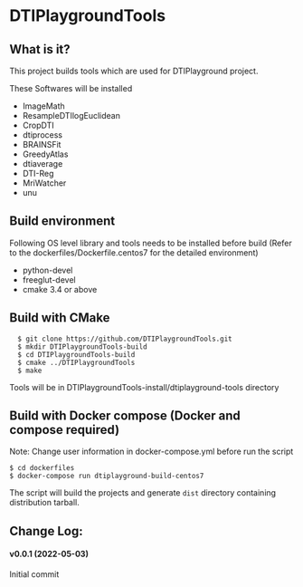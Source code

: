 
# DTIPlaygroundTools


## What is it?

This project builds tools which are used for DTIPlayground project.

These Softwares will be installed

- ImageMath
- ResampleDTIlogEuclidean
- CropDTI
- dtiprocess
- BRAINSFit
- GreedyAtlas
- dtiaverage
- DTI-Reg
- MriWatcher
- unu

## Build environment

Following OS level library and tools needs to be installed before build (Refer to the dockerfiles/Dockerfile.centos7 for the detailed environment)

- python-devel
- freeglut-devel
- cmake 3.4 or above

## Build with CMake

```
  $ git clone https://github.com/DTIPlaygroundTools.git
  $ mkdir DTIPlaygroundTools-build
  $ cd DTIPlaygroundTools-build
  $ cmake ../DTIPlaygroundTools
  $ make
```

Tools will be in DTIPlaygroundTools-install/dtiplayground-tools directory

## Build with Docker compose (Docker and compose required)

Note: Change user information in docker-compose.yml before run the script

```
$ cd dockerfiles
$ docker-compose run dtiplayground-build-centos7
```

The script will build the projects and generate `dist` directory containing distribution tarball.

## Change Log:

#### v0.0.1 (2022-05-03)

Initial commit

